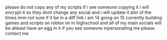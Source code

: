please do not copy any of my scripts if i see someone copying it i will encrypt it so they dont change any social and i will update it alot of the times imm not sure if it
be in a diff link i am 14 going on 15 currently building games and scripts on roblox im in highschool and all of my main socials will be atleast have an egg in it if you 
see someone inpersonating  me please contact me
